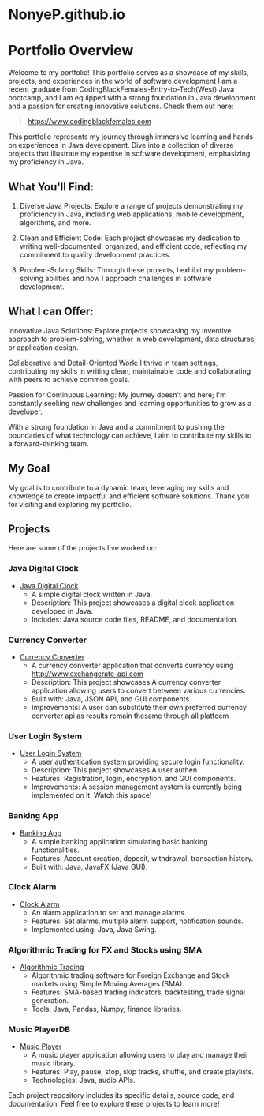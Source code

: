 # NonyeP.github.io
# Portfolio Overview
Welcome to my portfolio! This portfolio serves as a showcase of my skills, projects, and experiences in the world of software development
I am a recent graduate from CodingBlackFemales-Entry-to-Tech(West) Java bootcamp, and I am equipped with a strong foundation in Java development and a passion for creating innovative solutions.
Check them out here: 
 >  https://www.codingblackfemales.com

This portfolio represents my journey through immersive learning and hands-on experiences in Java development. Dive into a collection of diverse projects that illustrate my expertise in software development, emphasizing my proficiency in Java.

## **What You'll Find:**

1. Diverse Java Projects: Explore a range of projects demonstrating my proficiency in Java, including web applications, mobile development, algorithms, and more.

2. Clean and Efficient Code: Each project showcases my dedication to writing well-documented, organized, and efficient code, reflecting my commitment to quality development practices.

3. Problem-Solving Skills: Through these projects, I exhibit my problem-solving abilities and how I approach challenges in software development.

## **What I can Offer:**
Innovative Java Solutions: Explore projects showcasing my inventive approach to problem-solving, whether in web development, data structures, or application design.

Collaborative and Detail-Oriented Work: I thrive in team settings, contributing my skills in writing clean, maintainable code and collaborating with peers to achieve common goals.

Passion for Continuous Learning: My journey doesn't end here; I'm constantly seeking new challenges and learning opportunities to grow as a developer.

With a strong foundation in Java and a commitment to pushing the boundaries of what technology can achieve, I aim to contribute my skills to a forward-thinking team. 


## **My Goal**
My goal is to contribute to a dynamic team, leveraging my skills and knowledge to create impactful and efficient software solutions. Thank you for visiting and exploring my portfolio.



## Projects
 Here are some of the projects I've worked on:

### Java Digital Clock
- [Java Digital Clock](https://github.com/NonyeP/Java-Digital-Clock)
  - A simple digital clock written in Java.
  - Description: This project showcases a digital clock application developed in Java.
  - Includes: Java source code files, README, and documentation.
### Currency Converter
- [Currency Converter](https://github.com/NonyeP/Currency-Converter)
  -  A currency converter application that converts currency using http://www.exchangerate-api.com
  -  Description: This project showcases A currency converter application allowing users to convert between various currencies.
  -  Built with: Java, JSON API, and GUI components.
  -  Improvements: A user can substitute their own preferred currency converter api as results remain thesame through all platfoem

### User Login System
- [User Login System](https://github.com/NonyeP/User-Login-System)
  - A user authentication system providing secure login functionality.
  - Description: This project showcases A user authen
  - Features: Registration, login, encryption, and GUI components.
  - Improvements: A session management system is currently being implemented on it. Watch this space!

### Banking App
- [Banking App](https://github.com/yourusername/Banking-App)
  - A simple banking application simulating basic banking functionalities.
  - Features: Account creation, deposit, withdrawal, transaction history.
  - Built with: Java, JavaFX (Java GUI).

### Clock Alarm
- [Clock Alarm](https://github.com/NonyeP/Clock-Alarm)
  - An alarm application to set and manage alarms.
  - Features: Set alarms, multiple alarm support, notification sounds.
  - Implemented using: Java, Java Swing.

### Algorithmic Trading for FX and Stocks using SMA
- [Algorithmic Trading](https://github.com/NonyeP/Algorithmic-Trading)
  - Algorithmic trading software for Foreign Exchange and Stock markets using Simple Moving Averages (SMA).
  - Features: SMA-based trading indicators, backtesting, trade signal generation.
  - Tools: Java, Pandas, Numpy, finance libraries.


### Music PlayerDB
- [Music Player](https://github.com/NonyeP/Music-Player)
  - A music player application allowing users to play and manage their music library.
  - Features: Play, pause, stop, skip tracks, shuffle, and create playlists.
  - Technologies: Java, audio APIs.

Each project repository includes its specific details, source code, and documentation. Feel free to explore these projects to learn more!

















